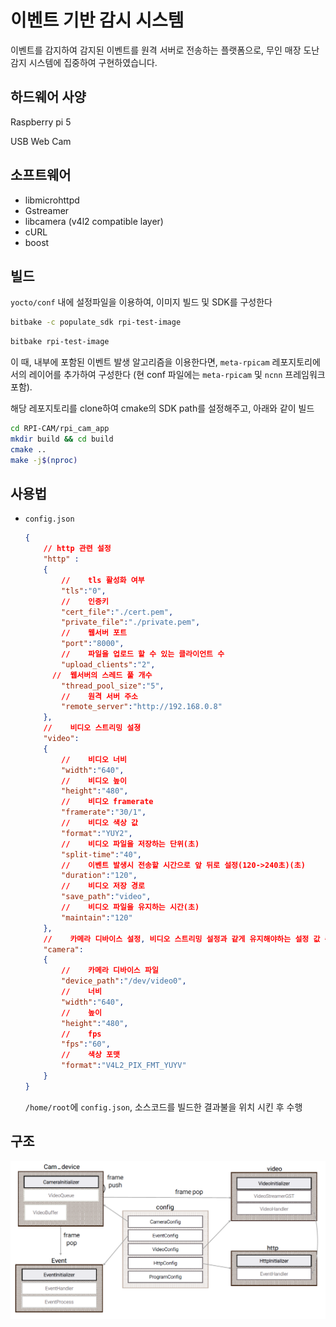 # 이벤트 기반 감시 시스템

이벤트를 감지하여 감지된 이벤트를 원격 서버로 전송하는 플랫폼으로, 무인 매장 도난 감지 시스템에 집중하여 구현하였습니다.

## 하드웨어 사양

Raspberry pi 5

USB Web Cam

## 소프트웨어

- libmicrohttpd
- Gstreamer
- libcamera (v4l2 compatible layer)
- cURL
- boost 

## 빌드

`yocto/conf` 내에 설정파일을 이용하여, 이미지 빌드 및 SDK를 구성한다

```bash
bitbake -c populate_sdk rpi-test-image
```

```bash
bitbake rpi-test-image
```
이 때, 내부에 포함된 이벤트 발생 알고리즘을 이용한다면, `meta-rpicam` 레포지토리에서의 레이어를 추가하여 구성한다 (현 conf 파일에는 `meta-rpicam` 및 `ncnn` 프레임워크 포함).

해당 레포지토리를 clone하여 cmake의 SDK path를 설정해주고, 아래와 같이 빌드
```bash
cd RPI-CAM/rpi_cam_app
mkdir build && cd build
cmake ..
make -j$(nproc)
```

## 사용법

- `config.json`

  ```json
  {
      // http 관련 설정
      "http" :
      {
          //	tls 활성화 여부
          "tls":"0",
          //	인증키
          "cert_file":"./cert.pem",
          "private_file":"./private.pem",
          //	웹서버 포트
          "port":"8000",
          //	파일을 업로드 할 수 있는 클라이언트 수
          "upload_clients":"2",
  		//	웹서버의 스레드 풀 개수
          "thread_pool_size":"5",
          //	원격 서버 주소
          "remote_server":"http://192.168.0.8"
      },
      //	비디오 스트리밍 설졍
      "video":
      {
          //	비디오 너비
          "width":"640",
          //	비디오 높이
          "height":"480",
          //	비디오 framerate
          "framerate":"30/1",
          //	비디오 색상 값
          "format":"YUY2",
          //	비디오 파일을 저장하는 단위(초)
          "split-time":"40",
          //	이벤트 발생시 전송할 시간으로 앞 뒤로 설정(120->240초)(초)
          "duration":"120",
          //	비디오 저장 경로
          "save_path":"video",
          //	비디오 파일을 유지하는 시간(초)
          "maintain":"120"
      },
      //	카메라 디바이스 설정, 비디오 스트리밍 설정과 같게 유지해야하는 설정 값 존재
      "camera":
      {	
          //	카메라 디바이스 파일
          "device_path":"/dev/video0",
          //	너비
          "width":"640",
          //	높이
          "height":"480",
          //	fps
          "fps":"60",
          //	색상 포맷
          "format":"V4L2_PIX_FMT_YUYV"
      }
  }
  ```

  `/home/root`에 `config.json`, 소스코드를 빌드한 결과불을 위치 시킨 후 수행

## 구조

![RPI-CAM consistent](https://github.com/VEDA-Snackticon/RPI-CAM/blob/dev/readme/ko/RPI-CAM%20consist.PNG?raw=true)

